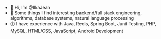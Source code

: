 - 👋 Hi, I’m @IlkaJean
- 👀 Some things I find interesting backend/full stack engineering, algorithms, database systems, natural language processing
- 🕕 I have experience with Java, Redis, Spring Boot, Junit Testing, PHP, MySQL, HTML/CSS, JavaScript, Android Development


<!---
IlkaJean/IlkaJean is a ✨ special ✨ repository because its `README.md` (this file) appears on your GitHub profile.
You can click the Preview link to take a look at your changes.
- 💞️ I’m looking to collaborate on ...
- 📫 How to reach me ...
- 🌱 I’m currently learning Node.js
--->
